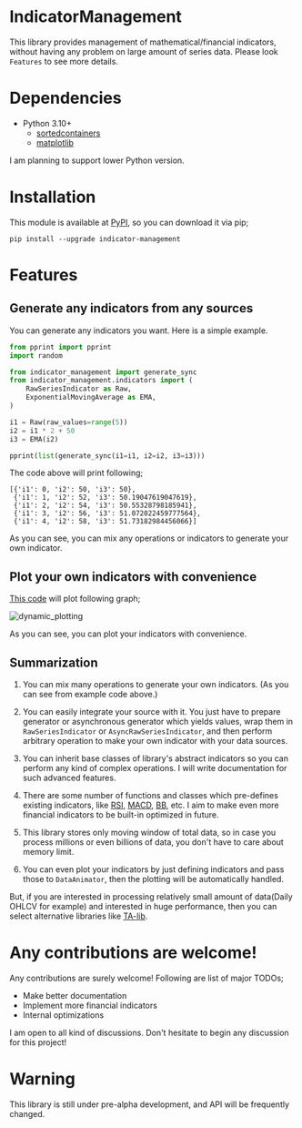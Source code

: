 # IndicatorManagement

This library provides management of mathematical/financial indicators, without having any problem on large amount of series data. Please look `Features` to see more details.

# Dependencies

- Python 3.10+
    - [sortedcontainers](https://github.com/grantjenks/python-sortedcontainers)
    - [matplotlib](https://github.com/matplotlib/matplotlib)

I am planning to support lower Python version.

# Installation

This module is available at [PyPI](https://pypi.org/project/indicator-management/), so you can download it via pip;

```
pip install --upgrade indicator-management
```

# Features

## Generate any indicators from any sources

You can generate any indicators you want. Here is a simple example.

```python
from pprint import pprint
import random

from indicator_management import generate_sync
from indicator_management.indicators import (
    RawSeriesIndicator as Raw,
    ExponentialMovingAverage as EMA,
)

i1 = Raw(raw_values=range(5))
i2 = i1 * 2 + 50
i3 = EMA(i2)

pprint(list(generate_sync(i1=i1, i2=i2, i3=i3)))
```

The code above will print following;

```
[{'i1': 0, 'i2': 50, 'i3': 50},
 {'i1': 1, 'i2': 52, 'i3': 50.19047619047619},
 {'i1': 2, 'i2': 54, 'i3': 50.55328798185941},
 {'i1': 3, 'i2': 56, 'i3': 51.072022459777564},
 {'i1': 4, 'i2': 58, 'i3': 51.73182984456066}]
```

As you can see, you can mix any operations or indicators to generate your own indicator.

## Plot your own indicators with convenience

[This code](https://github.com/McDic/IndicatorManagement/blob/master/examples/dynamic_plotting/app.py) will plot following graph;

![dynamic_plotting](https://i.imgur.com/j2wuuDb.gif)

As you can see, you can plot your indicators with convenience.

## Summarization

1. You can mix many operations to generate your own indicators. (As you can see from example code above.)

2. You can easily integrate your source with it.
You just have to prepare generator or asynchronous generator which yields values, wrap them in `RawSeriesIndicator` or `AsyncRawSeriesIndicator`, and then perform arbitrary operation to make your own indicator with your data sources.

3. You can inherit base classes of library's abstract indicators so you can perform any kind of complex operations.
I will write documentation for such advanced features.

4. There are some number of functions and classes which pre-defines existing indicators, like [RSI](https://www.investopedia.com/terms/r/rsi.asp), [MACD](https://www.investopedia.com/terms/m/macd.asp), [BB](https://www.investopedia.com/terms/b/bollingerbands.asp), etc.
I aim to make even more financial indicators to be built-in optimized in future.

5. This library stores only moving window of total data, so in case you process millions or even billions of data, you don't have to care about memory limit.

6. You can even plot your indicators by just defining indicators and pass those to `DataAnimator`, then the plotting will be automatically handled.

But, if you are interested in processing relatively small amount of data(Daily OHLCV for example) and interested in huge performance, then you can select alternative libraries like [TA-lib](https://github.com/mrjbq7/ta-lib).

# Any contributions are welcome!

Any contributions are surely welcome! Following are list of major TODOs;

- Make better documentation
- Implement more financial indicators
- Internal optimizations

I am open to all kind of discussions. Don't hesitate to begin any discussion for this project!

# Warning

This library is still under pre-alpha development, and API will be frequently changed.
